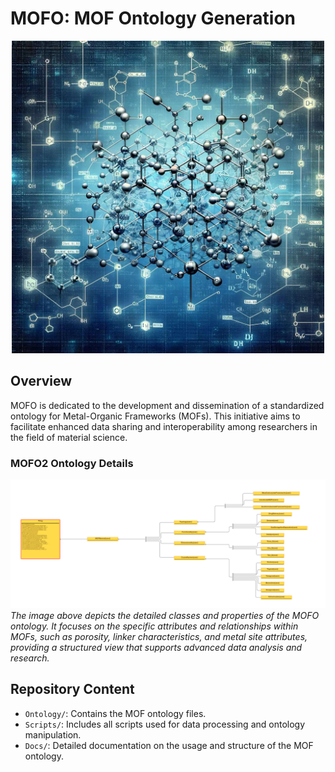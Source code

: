 # MOFO: MOF Ontology Generation

<p align="center">
  <img src="MOFO1.jpg" width="500" height="500">
</p>

## Overview
MOFO is dedicated to the development and dissemination of a standardized ontology for Metal-Organic Frameworks (MOFs). This initiative aims to facilitate enhanced data sharing and interoperability among researchers in the field of material science.

### MOFO2 Ontology Details
![MOFO Ontology](MOFO2.png)
*The image above depicts the detailed classes and properties of the MOFO ontology. It focuses on the specific attributes and relationships within MOFs, such as porosity, linker characteristics, and metal site attributes, providing a structured view that supports advanced data analysis and research.*


## Repository Content
- `Ontology/`: Contains the MOF ontology files.
- `Scripts/`: Includes all scripts used for data processing and ontology manipulation.
- `Docs/`: Detailed documentation on the usage and structure of the MOF ontology.

